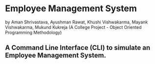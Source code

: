 # Employee Management System 
  by Aman Shrivastava, Ayushman Rawat, Khushi Vishwakarma, Mayank Vishwakarma, Mukund Kukreja (A College Project - Object Oriented Programming Methodology)
 
## A Command Line Interface (CLI) to simulate an Employee Management System. 
